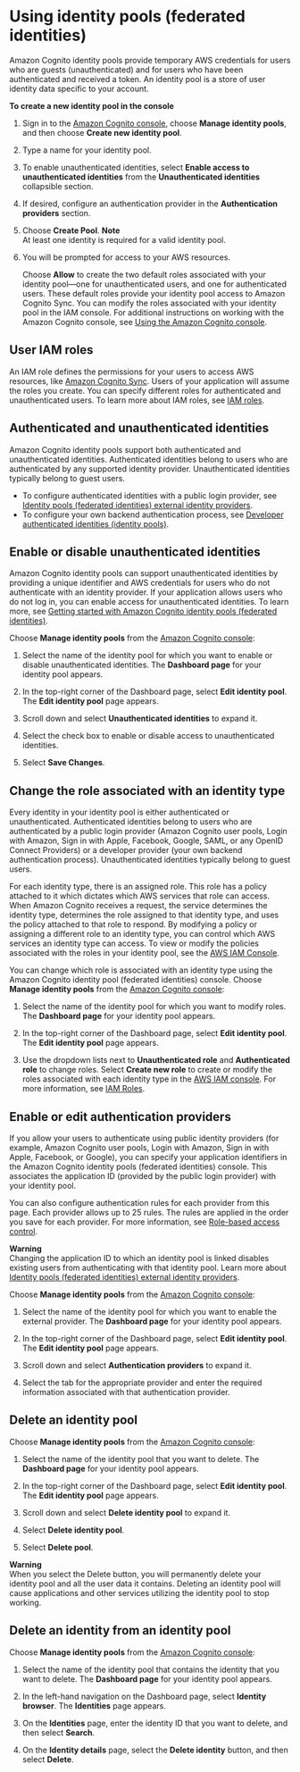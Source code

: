 # Using identity pools \(federated identities\)<a name="identity-pools"></a>

Amazon Cognito identity pools provide temporary AWS credentials for users who are guests \(unauthenticated\) and for users who have been authenticated and received a token\. An identity pool is a store of user identity data specific to your account\.

**To create a new identity pool in the console**

1. Sign in to the [Amazon Cognito console](https://console.aws.amazon.com/cognito/home), choose **Manage identity pools**, and then choose **Create new identity pool**\.

1. Type a name for your identity pool\.

1. To enable unauthenticated identities, select **Enable access to unauthenticated identities** from the **Unauthenticated identities** collapsible section\.

1. If desired, configure an authentication provider in the **Authentication providers** section\.

1. Choose **Create Pool**\.
**Note**  
At least one identity is required for a valid identity pool\.

1. You will be prompted for access to your AWS resources\.

   Choose **Allow** to create the two default roles associated with your identity pool—one for unauthenticated users, and one for authenticated users\. These default roles provide your identity pool access to Amazon Cognito Sync\. You can modify the roles associated with your identity pool in the IAM console\. For additional instructions on working with the Amazon Cognito console, see [Using the Amazon Cognito console](cognito-console.md)\.

## User IAM roles<a name="user-iam-roles"></a>

An IAM role defines the permissions for your users to access AWS resources, like [Amazon Cognito Sync](cognito-sync.md)\. Users of your application will assume the roles you create\. You can specify different roles for authenticated and unauthenticated users\. To learn more about IAM roles, see [IAM roles](iam-roles.md)\.

## Authenticated and unauthenticated identities<a name="authenticated-and-unauthenticated-identities"></a>

Amazon Cognito identity pools support both authenticated and unauthenticated identities\. Authenticated identities belong to users who are authenticated by any supported identity provider\. Unauthenticated identities typically belong to guest users\.
+ To configure authenticated identities with a public login provider, see [Identity pools \(federated identities\) external identity providers](external-identity-providers.md)\.
+ To configure your own backend authentication process, see [Developer authenticated identities \(identity pools\)](developer-authenticated-identities.md)\.

## Enable or disable unauthenticated identities<a name="enable-or-disable-unauthenticated-identities"></a>

 Amazon Cognito identity pools can support unauthenticated identities by providing a unique identifier and AWS credentials for users who do not authenticate with an identity provider\. If your application allows users who do not log in, you can enable access for unauthenticated identities\. To learn more, see [Getting started with Amazon Cognito identity pools \(federated identities\)](getting-started-with-identity-pools.md)\.

Choose **Manage identity pools** from the [Amazon Cognito console](https://console.aws.amazon.com/cognito/home):

1. Select the name of the identity pool for which you want to enable or disable unauthenticated identities\. The **Dashboard page** for your identity pool appears\.

1. In the top\-right corner of the Dashboard page, select **Edit identity pool**\. The **Edit identity pool** page appears\.

1. Scroll down and select **Unauthenticated identities** to expand it\.

1. Select the check box to enable or disable access to unauthenticated identities\.

1. Select **Save Changes**\.

## Change the role associated with an identity type<a name="change-the-role-associated-with-an-identity-type"></a>

Every identity in your identity pool is either authenticated or unauthenticated\. Authenticated identities belong to users who are authenticated by a public login provider \(Amazon Cognito user pools, Login with Amazon, Sign in with Apple, Facebook, Google, SAML, or any OpenID Connect Providers\) or a developer provider \(your own backend authentication process\)\. Unauthenticated identities typically belong to guest users\.

For each identity type, there is an assigned role\. This role has a policy attached to it which dictates which AWS services that role can access\. When Amazon Cognito receives a request, the service determines the identity type, determines the role assigned to that identity type, and uses the policy attached to that role to respond\. By modifying a policy or assigning a different role to an identity type, you can control which AWS services an identity type can access\. To view or modify the policies associated with the roles in your identity pool, see the [AWS IAM Console](https://console.aws.amazon.com/iam/home)\.

 You can change which role is associated with an identity type using the Amazon Cognito identity pool \(federated identities\) console\. Choose **Manage identity pools** from the [Amazon Cognito console](https://console.aws.amazon.com/cognito/home):

1. Select the name of the identity pool for which you want to modify roles\. The **Dashboard page** for your identity pool appears\.

1. In the top\-right corner of the Dashboard page, select **Edit identity pool**\. The **Edit identity pool** page appears\.

1. Use the dropdown lists next to **Unauthenticated role** and **Authenticated role** to change roles\. Select **Create new role** to create or modify the roles associated with each identity type in the [AWS IAM console](https://console.aws.amazon.com/iam/home)\. For more information, see [IAM Roles](https://docs.aws.amazon.com/IAM/latest/UserGuide/id_roles.html)\.

## Enable or edit authentication providers<a name="enable-or-edit-authentication-providers"></a>

If you allow your users to authenticate using public identity providers \(for example, Amazon Cognito user pools, Login with Amazon, Sign in with Apple, Facebook, or Google\), you can specify your application identifiers in the Amazon Cognito identity pools \(federated identities\) console\. This associates the application ID \(provided by the public login provider\) with your identity pool\.

You can also configure authentication rules for each provider from this page\. Each provider allows up to 25 rules\. The rules are applied in the order you save for each provider\. For more information, see [Role\-based access control](role-based-access-control.md)\.

**Warning**  
Changing the application ID to which an identity pool is linked disables existing users from authenticating with that identity pool\. Learn more about [Identity pools \(federated identities\) external identity providers](external-identity-providers.md)\.

Choose **Manage identity pools** from the [Amazon Cognito console](https://console.aws.amazon.com/cognito/home): 

1. Select the name of the identity pool for which you want to enable the external provider\. The **Dashboard page** for your identity pool appears\.

1. In the top\-right corner of the Dashboard page, select **Edit identity pool**\. The **Edit identity pool** page appears\.

1. Scroll down and select **Authentication providers** to expand it\.

1. Select the tab for the appropriate provider and enter the required information associated with that authentication provider\.

## Delete an identity pool<a name="delete-an-identity-pool"></a>

Choose **Manage identity pools** from the [Amazon Cognito console](https://console.aws.amazon.com/cognito/home): 

1. Select the name of the identity pool that you want to delete\. The **Dashboard page** for your identity pool appears\.

1. In the top\-right corner of the Dashboard page, select **Edit identity pool**\. The **Edit identity pool** page appears\.

1. Scroll down and select **Delete identity pool** to expand it\.

1. Select **Delete identity pool**\.

1. Select **Delete pool**\.

**Warning**  
When you select the Delete button, you will permanently delete your identity pool and all the user data it contains\. Deleting an identity pool will cause applications and other services utilizing the identity pool to stop working\.

## Delete an identity from an identity pool<a name="delete-an-identity-from-an-identity-pool"></a>

Choose **Manage identity pools** from the [Amazon Cognito console](https://console.aws.amazon.com/cognito/home):

1. Select the name of the identity pool that contains the identity that you want to delete\. The **Dashboard page** for your identity pool appears\.

1. In the left\-hand navigation on the Dashboard page, select **Identity browser**\. The **Identities** page appears\.

1. On the **Identities** page, enter the identity ID that you want to delete, and then select **Search**\.

1. On the **Identity details** page, select the **Delete identity** button, and then select **Delete**\.